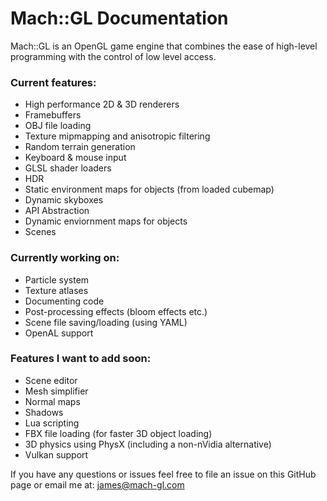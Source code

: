 # Mach::GL Documentation

Mach::GL is an OpenGL game engine that combines the ease of high-level programming with the control of low level access. 

### Current features:
  - High performance 2D & 3D renderers
  - Framebuffers
  - OBJ file loading 
  - Texture mipmapping and anisotropic filtering
  - Random terrain generation
  - Keyboard & mouse input
  - GLSL shader loaders
  - HDR
  - Static environment maps for objects (from loaded cubemap)
  - Dynamic skyboxes 
  - API Abstraction
  - Dynamic enviornment maps for objects
  - Scenes
  
 ### Currently working on: 
  - Particle system
  - Texture atlases 
  - Documenting code
  - Post-processing effects (bloom effects etc.)
  - Scene file saving/loading (using YAML)
  - OpenAL support 
  
 ### Features I want to add soon:
  - Scene editor
  - Mesh simplifier 
  - Normal maps
  - Shadows
  - Lua scripting
  - FBX file loading (for faster 3D object loading)
  - 3D physics using PhysX (including a non-nVidia alternative) 
  - Vulkan support
 
If you have any questions or issues feel free to file an issue on this GitHub page or email me at: james@mach-gl.com 